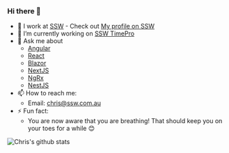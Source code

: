 ### Hi there 👋

- 💼 I work at [SSW](https://ssw.com.au) - Check out [My profile on SSW](https://www.ssw.com.au/people/chris-clement)
- 🔭 I’m currently working on [SSW TimePro](https://sswtimepro.com/)
- 💬 Ask me about
  - [Angular](https://angular.io/)
  - [React](https://reactjs.org/)
  - [Blazor](https://dotnet.microsoft.com/en-us/apps/aspnet/web-apps/blazor)
  - [NextJS](https://nextjs.org/)
  - [NgRx](https://ngrx.io/)
  - [NestJS](https://nestjs.com/)
- 📫 How to reach me:
  - Email: <a href="mailto:chris@ssw.com.au">chris@ssw.com.au</a>
- ⚡ Fun fact:
  - You are now aware that you are breathing! That should keep you on your toes for a while 😊

![Chris's github stats](https://github-readme-stats.vercel.app/api/?username=christoment&show_icons=true&title_color=fff&icon_color=79ff97&text_color=9f9f9f&bg_color=151515)
